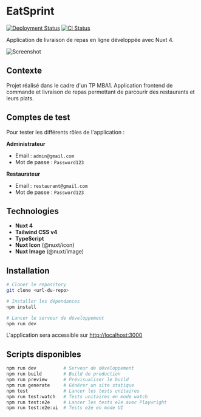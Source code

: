 # EatSprint

[![Deployment Status](https://therealsujitk-vercel-badge.vercel.app/?app=m1-tp-eat-sprint&style=for-the-badge)](https://m1-tp-eat-sprint.vercel.app/)
[![CI Status](https://github.com/jeremy-prt/M1_TP_EatSprint/actions/workflows/ci.yml/badge.svg)](https://github.com/jeremy-prt/M1_TP_EatSprint/actions/workflows/ci.yml)

Application de livraison de repas en ligne développée avec Nuxt 4.

![Screenshot](./public/screenshot-homepage.png)

## Contexte

Projet réalisé dans le cadre d'un TP MBA1. Application frontend de commande et livraison de repas permettant de parcourir des restaurants et leurs plats.

## Comptes de test

Pour tester les différents rôles de l'application :

**Administrateur**
- Email : `admin@gmail.com`
- Mot de passe : `Password123`

**Restaurateur**
- Email : `restaurant@gmail.com`
- Mot de passe : `Password123`

## Technologies

- **Nuxt 4**
- **Tailwind CSS v4**
- **TypeScript**
- **Nuxt Icon** (@nuxt/icon)
- **Nuxt Image** (@nuxt/image)

## Installation

```bash
# Cloner le repository
git clone <url-du-repo>

# Installer les dépendances
npm install

# Lancer le serveur de développement
npm run dev
```

L'application sera accessible sur [http://localhost:3000](http://localhost:3000)

## Scripts disponibles

```bash
npm run dev          # Serveur de développement
npm run build        # Build de production
npm run preview      # Prévisualiser le build
npm run generate     # Générer un site statique
npm test             # Lancer les tests unitaires
npm run test:watch   # Tests unitaires en mode watch
npm run test:e2e     # Lancer les tests e2e avec Playwright
npm run test:e2e:ui  # Tests e2e en mode UI
```
